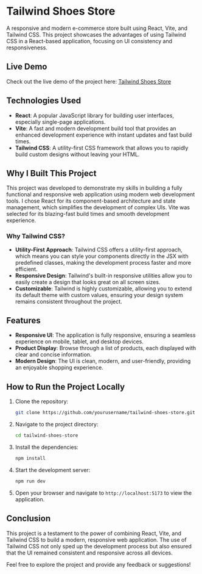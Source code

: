 # Tailwind Shoes Store

A responsive and modern e-commerce store built using React, Vite, and Tailwind CSS. This project showcases the advantages of using Tailwind CSS in a React-based application, focusing on UI consistency and responsiveness.

## Live Demo

Check out the live demo of the project here: [Tailwind Shoes Store](https://tailwind-shoes-store.vercel.app/)

## Technologies Used

- **React**: A popular JavaScript library for building user interfaces, especially single-page applications.
- **Vite**: A fast and modern development build tool that provides an enhanced development experience with instant updates and fast build times.
- **Tailwind CSS**: A utility-first CSS framework that allows you to rapidly build custom designs without leaving your HTML.

## Why I Built This Project

This project was developed to demonstrate my skills in building a fully functional and responsive web application using modern web development tools. I chose React for its component-based architecture and state management, which simplifies the development of complex UIs. Vite was selected for its blazing-fast build times and smooth development experience.

### Why Tailwind CSS?

- **Utility-First Approach**: Tailwind CSS offers a utility-first approach, which means you can style your components directly in the JSX with predefined classes, making the development process faster and more efficient.
- **Responsive Design**: Tailwind's built-in responsive utilities allow you to easily create a design that looks great on all screen sizes.
- **Customizable**: Tailwind is highly customizable, allowing you to extend its default theme with custom values, ensuring your design system remains consistent throughout the project.

## Features

- **Responsive UI**: The application is fully responsive, ensuring a seamless experience on mobile, tablet, and desktop devices.
- **Product Display**: Browse through a list of products, each displayed with clear and concise information.
- **Modern Design**: The UI is clean, modern, and user-friendly, providing an enjoyable shopping experience.

## How to Run the Project Locally

1. Clone the repository:
   ```bash
   git clone https://github.com/yourusername/tailwind-shoes-store.git
   ```
2. Navigate to the project directory:
   ```bash
   cd tailwind-shoes-store
   ```
3. Install the dependencies:
   ```bash
   npm install
   ```
4. Start the development server:
   ```bash
   npm run dev
   ```
5. Open your browser and navigate to `http://localhost:5173` to view the application.

## Conclusion

This project is a testament to the power of combining React, Vite, and Tailwind CSS to build a modern, responsive web application. The use of Tailwind CSS not only sped up the development process but also ensured that the UI remained consistent and responsive across all devices.

Feel free to explore the project and provide any feedback or suggestions!

